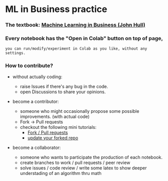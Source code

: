 # ML in Business practice

### The textbook: [Machine Learning in Business (John Hull)](http://www-2.rotman.utoronto.ca/~hull/Second%20edition%20Online%20Files/index2ndEd.html)

### Every notebook has the "Open in Colab" button on top of page, <br>
    you can run/modify/experiment in Colab as you like, without any settings.

### How to contribute? 
* without actually coding:
  * raise Issues if there's any bug in the code.
  * open Discussions to share your opinions.

* become a contributor:
  * someone who might occasionally propose some possible improvements. (with actual code)
  * Fork -> Pull requests
  * checkout the following mini tutorials:
    * [Fork / Pull requests](https://gitbook.tw/chapters/github/pull-request.html)
    * [update your forked repo](https://gitbook.tw/chapters/github/syncing-a-fork.html)
* become a collaborator:
  * someone who wants to participate the production of each notebook.
  * create branches to work / pull requests / peer review
  * solve issues / code review / write some latex to show deeper understading of an algorithm thru math
